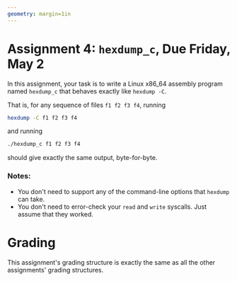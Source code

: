 ```yaml
---
geometry: margin=1in
---
```


# Assignment 4: `hexdump_c`, Due Friday, May 2

In this assignment, your task is to write a Linux x86_64 assembly program named `hexdump_c` that behaves exactly like `hexdump -C`.

That is, for any sequence of files `f1 f2 f3 f4`, running
```bash
hexdump -C f1 f2 f3 f4
```
and running 
```bash
./hexdump_c f1 f2 f3 f4
```
should give exactly the same output, byte-for-byte.

### Notes:
- You don't need to support any of the command-line options that `hexdump` can take.
- You don't need to error-check your `read` and `write` syscalls. Just assume that they worked.

# Grading

This assignment's grading structure is exactly the same as all the other assignments' grading structures.
